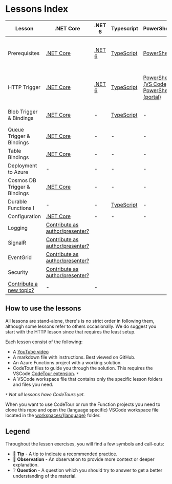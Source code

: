 # Lessons Index

Lesson|.NET Core|.NET 6|Typescript|PowerShell|Python|Agnostic|Contributions by
|-|-|-|-|-|-|-|-
|Prerequisites|[.NET Core](dotnetcore31/prerequisites/prerequisites-dotnet.md)|[.NET 6](dotnet6/prerequisites/README.md)|[TypeScript](typescript/prerequisites/prerequisites-ts.md)|[PowerShell](PowerShell/prerequisites/prerequisites-powershell.md)|[Python](python/prerequisites/prerequisites-python.md)|-|Marc, Gwyneth, Barbara, Christian, Dana
|HTTP Trigger|[.NET Core](dotnetcore31/http/http-lesson-dotnet.md)|[.NET 6](dotnet6/http/README.md)|[TypeScript](typescript/http/http-lesson-ts.md)|[PowerShell (VS Code)](PowerShell/http/http-lesson-powershell.md), [PowerShell (portal)](PowerShell/http/http-lesson-powershell-portal.md)|[Python](python/http/http-lesson-python.md)|-|Marc,Gwyneth, Barbara, Caroline, Christian, Dana
|Blob Trigger & Bindings|[.NET Core](dotnetcore31/blob/blob-lesson-dotnet.md)|-|[TypeScript](typescript/blob/blob-lesson-ts.md)|-|-|-|Marc, Gwyneth, Christian
|Queue Trigger & Bindings|[.NET Core](dotnetcore31/queue/queue-lesson-dotnet.md)|-|-|-|-|-|Marc
|Table Bindings|[.NET Core](dotnetcore31/table/table-lesson-dotnet.md)|-|-|-|-|-|Marc
|Deployment to Azure|-|-|-|-|[Python](python/http/http-lesson-deploy.md)|[Agnostic](deployment/deployment-lesson.md)|Marc, Dana
|Cosmos DB Trigger & Bindings|[.NET Core](dotnetcore31/cosmosdb/cosmosdb-lesson-dotnet.md)|-|-|-|-|-|Gabriela, Marc
|Durable Functions I |-|-|[TypeScript](typescript/durable-functions/chaining/chaining-lesson-ts.md)|-|-|-|Christian, Marc
|Configuration|[.NET Core](dotnetcore31/configuration/configuration-lesson-dotnet.md)|-|-|-|-|-|Stacy, Marc
|Logging|[Contribute as author/presenter?](https://github.com/marcduiker/azure-functions-university/issues/10)
|SignalR|[Contribute as author/presenter?](https://github.com/marcduiker/azure-functions-university/issues/13)
|EventGrid|[Contribute as author/presenter?](https://github.com/marcduiker/azure-functions-university/issues/13)
|Security|[Contribute as author/presenter?](https://github.com/marcduiker/azure-functions-university/issues/6)
|[Contribute a new topic?](https://github.com/marcduiker/azure-functions-university/issues/new?assignees=&labels=content&template=content_request.md&title=Content+Request%3A+%3CTITLE%3E)|-|-


## How to use the lessons

All lessons are stand-alone, there's is no strict order in following them, although some lessons refer to others occasionally.
We do suggest you start with the HTTP lesson since that requires the least setup.

Each lesson consist of the following:

* A [YouTube video](http://bit.ly/az-func-uni-playlist)
* A markdown file with instructions. Best viewed on GitHub.
* An Azure Functions project with a working solution.
* CodeTour files to guide you through the solution. This requires the VSCode [CodeTour extension](https://marketplace.visualstudio.com/items?itemName=vsls-contrib.codetour). `*`
* A VSCode workspace file that contains only the specific lesson folders and files you need.

`*` *Not all lessons have CodeTours yet.*

When you want to use CodeTour or run the Function projects you need to clone this repo and open the (language specific) VSCode workspace file located in the [workspaces/{language}](../workspaces) folder.

## Legend

Throughout the lesson exercises, you will find a few symbols and call-outs:

* 📝 __Tip__ - A tip to indicate a recommended practice.
* 🔎 __Observation__ - An observation to provide more context or deeper explanation.
* ❔ __Question__ - A question which you should try to answer to get a better understanding of the material.
